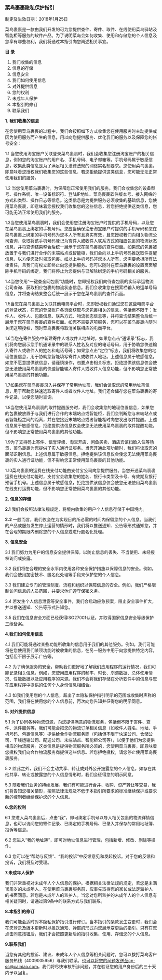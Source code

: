 ### **菜鸟裹裹隐私保护指引**

制定及生效日期：2018年1月25日

菜鸟裹裹是一款由我们开发的可为您提供查件、寄件、取件、在线使用菜鸟驿站及智能柜等服务的软件产品。为了说明菜鸟会如何收集、使用和存储您的个人信息及您享有哪些权利，我们将通过本指引向您阐述相关事宜。

**目** **录**

1. 我们收集的信息
2. 信息的存储
3. 信息安全
4. 我们如何使用信息
5. 对外提供信息
6. 您的权利
7. 未成年人保护
8. 本指引的修订
9. 联系我们

**1.** **我们收集的信息**

在您使用菜鸟裹裹的过程中，我们会按照如下方式收集您在使用服务时主动提供或因为使用服务而产生的信息，用以向您提供服务、优化我们的服务以及保障您的帐号安全：

1.1 当您使用淘宝账户关联登录菜鸟裹裹时，我们会收集您注册淘宝账户的相关信息，例如您的淘宝账户的用户名、手机号码、电子邮箱等。手机号码属于敏感信息，收集此类信息是为了满足相关法律法规的网络实名制要求。您使用菜鸟裹裹，即意味着您授权我们收集您的这些信息，若您拒绝提供这类信息，您可能无法正常使用我们的服务。

1.2 当您使用菜鸟裹裹时，为保障您正常使用我们的服务，我们会收集您的设备型号、操作系统、唯一设备标识符、登陆IP地址、菜鸟裹裹软件版本号、接入网络的方式和类型、操作日志等信息。这类信息是为提供服务必须收集的基础信息，您使用菜鸟裹裹，即意味着您授权我们收集您的这些信息，若您拒绝提供这类信息，您可能无法正常使用我们的服务。

1.3当您使用菜鸟裹裹时，我们会使用您注册淘宝账户时提供的手机号码，以及您在菜鸟裹裹上绑定的手机号码。您应当确保注册淘宝账户时提供的手机号码和您在菜鸟裹裹上绑定的手机号码为您本人所有且真实有效，且您授权我们向相关物流公司查询、获取将该手机号码登记为寄件人或收件人联系方式的相应包裹的物流状态信息，并将查询结果整合后统一展示于您在菜鸟裹裹的查件页面。如果您的包裹被放置于与我们进行合作的末端站点或智能柜，我们会向以上手机号码推送取件提醒信息，以方便您及时领取包裹。如以上手机号码非您本人所有，您需要承担所有法律责任，且我们有权立即终止向您提供服务。您可以随时在菜鸟裹裹的设置页面解除手机号码的绑定，我们将停止为您提供与已解除绑定的手机号码相关的服务。

1.4当您使用“一键查全网包裹”功能时，您即授权我们向待查包裹的实际承运物流公司查询、获取相应包裹的物流状态信息。我们会收集您在搜索栏输入的运单号码信息，并将查询结果整合后统一展示于您在菜鸟裹裹的查件页面。

1.5当您在菜鸟裹裹上关联其他电商平台时，您即授权我们通过您在这些电商平台的登录状态，在您的登录账户各页面获取与您包裹相关的信息，包括但不限于：发件人、收件人、包裹信息、联系方式、物流状态信息等，并将查询结果整合后统一展示于您在菜鸟裹裹的查件页面。如您不需要这项服务，您可以在菜鸟裹裹内随时关闭这项授权，同时菜鸟裹裹将取消关联相应的电商平台。

1.6当您在寄件服务中新建寄件人或收件人地址时，如果您点击“通讯录”标志，我们将向您展示您手机通讯录中的联系人姓名及对应的电话号码，用于协助您快速输入寄件人或收件人的姓名和电话号码；如果您点击“定位”标志，我们将收集您的地理位置信息，用于协助您智能填写寄件人或收件人地址。上述信息属于敏感信息，如您不愿意提供该信息，请谨慎操作，勿要点击相关标志。拒绝提供该信息仅会使您无法使用菜鸟裹裹的快速智能输入寄件人或收件人信息功能，但不影响您正常使用菜鸟裹裹的其他功能。

1.7如果您在菜鸟裹裹录入并保存了常用地址簿，我们会读取您的常用地址簿信息，用于帮助您快速选取寄件人或者收件人地址。我们还会储存您在菜鸟裹裹的寄件记录，以便您随时查询。

1.8当您使用菜鸟裹裹的取件提醒服务时，我们会收集您的地理位置信息，如果您的包裹被放置于与我们进行合作的末端站点或智能柜，我们会判断您与末端站点或者智能柜之间的距离，并在您接近末端站点或者智能柜时向您发出取件提醒。上述信息属于敏感信息，拒绝提供该信息仅会使您无法使用菜鸟裹裹的取件提醒功能，但不影响您正常使用菜鸟裹裹的其他功能。

1.9为了支持码上寄件、信誉评级、淘宝开店、闲鱼买卖、酒店宾馆扫脸入住等场景，菜鸟裹裹为您提供了实人通行证服务。当您开通此项功能时，我们将读取您的面部识别信息。上述信息属于敏感信息，拒绝提供该信息仅会使您无法使用菜鸟裹裹的实人通行证功能，但不影响您正常使用菜鸟裹裹的其他功能。

1.10菜鸟裹裹的运费在线支付功能由支付宝公司向您提供服务。当您开通菜鸟裹裹运费在线支付功能时，支付宝会收集您的姓名、银行卡类型及卡号、有效期及银行预留手机号。上述信息属于敏感信息，拒绝提供该信息仅会使您无法使用菜鸟裹裹在线支付运费功能，但不影响您正常使用菜鸟裹裹的其他功能。

**2. 信息的存储**

**2.1** 我们会按照法律法规规定，将境内收集的用户个人信息存储于中国境内。

**2.2** 一般而言，我们仅会在为实现目的所必需的时间内保留您的个人信息。当我们的产品或服务发生停止运营的情形时，我们将以推送通知、公告等形式通知您，并在合理的期限内删除您的个人信息或进行匿名化处理。

**3.** **信息安全**

3.1 我们努力为用户的信息安全提供保障，以防止信息的丢失、不当使用、未经授权访问或披露。

3.2 我们将在合理的安全水平内使用各种安全保护措施以保障信息的安全。例如，我们会使用加密技术、匿名化处理等手段来保护您的个人信息。

3.3 我们建立专门的管理制度、流程和组织以保障信息的安全。例如，我们严格限制访问信息的人员范围，并要求他们遵守保密义务。

3.4 若发生个人信息泄露等安全事件，我们会启动应急预案，阻止安全事件扩大，并以推送通知、公告等形式告知您。

3.5 我们在信息安全方面已经获得ISO27001认证，并取得国家信息安全等级保护三级备案。

**4.我们如何使用信息**

4.1 我们可能将通过某些功能所收集的信息用于我们的其他服务。例如，我们可能将在您使用我们某项功能时被收集的信息，在另一服务中用于向您提供特定内容，包括但不限于展示广告等。

4.2 为了确保服务的安全，帮助我们更好地了解我们应用程序的运行情况，我们可能记录相关信息，例如，您使用应用程序的频率、时长、崩溃数据、总体使用情况、性能数据以及应用程序的来源。我们不会将我们存储在分析软件中的信息与您在应用程序中提供的任何个人身份信息相结合。

4.3 如我们使用您的个人信息，超出了本隐私保护指引明示的范围或收集时声称的范围，我们将在使用您的个人信息前，再次向您告知并征得您的明示同意。

**5. 对外提供信息**

5.1 为了协同各种物流资源，向您提供满意的物流服务，包括但不限于寄件、查件、派件服务等，我们可能会把您的物流订单相关信息（如收件人姓名、地址、手机号码、包裹信息等）提供给合作物流服务商（包括但不限于快递公司、仓储公司、干线运输公司、配送公司、末端站点、智能柜公司等），以便于他们为您提供相应的物流服务。这类信息是提供物流服务所必须的，您使用菜鸟裹裹，即意味着您授权我们向合作物流服务商提供这些信息。若您拒绝授权，请您停止使用菜鸟裹裹服务。

5.2 除此之外，我们不会主动共享、转让或对外公开披露您的个人信息，如存在其他共享、转让或披露您的个人信息情形时，我们会征得您的明示同意。

5.3 随着我们业务的持续发展，我们有可能进行合并、收购、资产转让等交易，我们将告知您相关情形，按照法律法规及不低于本指引所要求的标准继续保护或要求新的控制者继续保护您的个人信息。

**6.您的权利**

6.1 您进入菜鸟裹裹后，点击“我”，即可绑定手机号以导入相关包裹的物流详情信息，也可以访问您的寄件记录、已绑定的手机号码、已录入并保存的常用地址簿、投诉等信息。

6.2 您进入“我的地址簿”，即可对地址信息进行管理，包括新增、修改、删除等操作。

6.3 您可以在“帮助与反馈”、“我的投诉”中反馈意见和发起投诉。对于您的反馈和投诉，我们将及时受理。

**7.未成年人保护**

我们非常重视对未成年人个人信息的保护。根据相关法律法规的规定，若您是未满18周岁的未成年人，在使用菜鸟裹裹服务前，应事先取得您的家长或法定监护人的书面同意。若您是未成年人的监护人，当您对您所监护的未成年人的个人信息有相关疑问时，请通过第9条中的联系方式与我们联系。

**8.本指引的修订**

我们可能会适时对本隐私保护指引进行修订。当本指引的条款发生变更时，我们会在您登录及版本更新时以推送通知、弹窗的形式向您展示变更后的指引。只有在您点击同意按钮后，我们才会按照更新后的指引收集、使用、存储您的个人信息。

**9.联系我们**

当您有其他的投诉、建议、未成年人个人信息等相关问题时，您可以拨打菜鸟客户服务热线（4009005656）与我们联系，也可以将您的问题发送至cn-sc@cainiao.com。我们将尽快审核所涉问题，并在验证您的用户身份后的三十天内予以回复。
